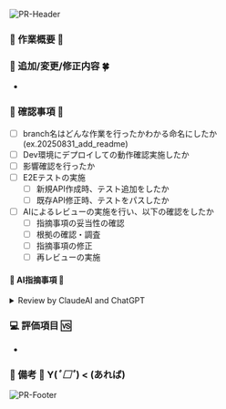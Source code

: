<!-- prettier-ignore-start -->
![PR-Header](https://capsule-render.vercel.app/api?type=slice&height=39&color=0:33aaee,100:bbdd22&section=header&reversal=false)

### 🌸 作業概要 🌸

<!-- 作業内容を簡単に -->

### 💫 追加/変更/修正内容 🍀

<!-- 箇条書きでいいので、あとで見返してわかる内容を -->

- 

### 🎤 確認事項 🎪

- [ ] branch名はどんな作業を行ったかわかる命名にしたか(ex.20250831_add_readme)
- [ ] Dev環境にデプロイしての動作確認実施したか
- [ ] 影響確認を行ったか
- [ ] E2Eテストの実施
  - [ ] 新規API作成時、テスト追加をしたか
  - [ ] 既存API修正時、テストをパスしたか
- [ ] AIによるレビューの実施を行い、以下の確認をしたか
  - [ ] 指摘事項の妥当性の確認
  - [ ] 根拠の確認・調査
  - [ ] 指摘事項の修正
  - [ ] 再レビューの実施

#### 🎸 AI指摘事項 🎹

<Details><Summary>Review by ClaudeAI and ChatGPT</Summary>

```ts
本PRでは指摘事項なし
```

</Details>

### 💻 評価項目 🆚

<!-- 行った動作確認を箇条書きでも -->

- 

### 🎵 備考 💚 Y(_ﾟ□ﾟ_) < (あれば)

<!-- ちょっとXXに課題が残っている...など何かあれば備忘のためにも -->

![PR-Footer](https://capsule-render.vercel.app/api?type=slice&height=39&color=0:33aaee,100:bbdd22&section=footer&reversal=false)
<!-- prettier-ignore-end -->
